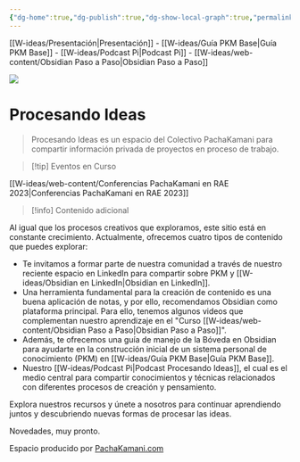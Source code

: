 ```yaml
---
{"dg-home":true,"dg-publish":true,"dg-show-local-graph":true,"permalink":"/w-ideas/procesando-ideas/","tags":["gardenEntry"],"dgShowLocalGraph":true,"dgPassFrontmatter":true,"noteIcon":""}
---
```



<div class="transclusion internal-embed is-loaded"><div class="markdown-embed">



[[W-ideas/Presentación\|Presentación]] - [[W-ideas/Guía PKM Base\|Guía PKM Base]] - [[W-ideas/Podcast Pi\|Podcast Pi]] - [[W-ideas/web-content/Obsidian Paso a Paso\|Obsidian Paso a Paso]]

</div></div>

![](/img/user/W-ideas/img/pachakamani.jpg)
# Procesando Ideas

> Procesando Ideas es un espacio del Colectivo PachaKamani para compartir información privada de proyectos en proceso de trabajo.

>[!tip] Eventos en Curso

[[W-ideas/web-content/Conferencias PachaKamani en RAE 2023\|Conferencias PachaKamani en RAE 2023]]

>[!info] Contenido adicional

Al igual que los procesos creativos que exploramos, este sitio está en constante crecimiento. Actualmente, ofrecemos cuatro tipos de contenido que puedes explorar:

- Te invitamos a formar parte de nuestra comunidad a través de nuestro reciente espacio en LinkedIn para compartir sobre PKM y [[W-ideas/Obsidian en LinkedIn\|Obsidian en LinkedIn]].
- Una herramienta fundamental para la creación de contenido es una buena aplicación de notas, y por ello, recomendamos Obsidian como plataforma principal. Para ello, tenemos algunos videos que complementan nuestro aprendizaje en el "Curso [[W-ideas/web-content/Obsidian Paso a Paso\|Obsidian Paso a Paso]]".
- Además, te ofrecemos una guía de manejo de la Bóveda en Obsidian para ayudarte en la construcción inicial de un sistema personal de conocimiento (PKM) en [[W-ideas/Guía PKM Base\|Guía PKM Base]].
- Nuestro [[W-ideas/Podcast Pi\|Podcast Procesando Ideas]], el cual es el medio central para compartir conocimientos y técnicas relacionados con diferentes procesos de creación y pensamiento.

Explora nuestros recursos y únete a nosotros para continuar aprendiendo juntos y descubriendo nuevas formas de procesar las ideas.


Novedades, muy pronto.


<div class="transclusion internal-embed is-loaded"><div class="markdown-embed">



Espacio producido por [PachaKamani.com](http://pachakamani.com/)

</div></div>
